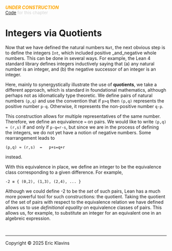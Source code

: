 
<div style='display:none'>
--  Copyright (C) 2025  Eric Klavins
--
--  This program is free software: you can redistribute it and/or modify
--  it under the terms of the GNU General Public License as published by
--  the Free Software Foundation, either version 3 of the License, or
--  (at your option) any later version.   
</div>

<span style='color: orange'>***UNDER CONSTRUCTION***</span><br>
<span style='color: lightgray; font-size: 10pt'><a href='https://github.com/klavins/LeanBook/blob/main/main/../LeanBook/Chapters/Integers/Intro.lean'>Code</a> for this chapter</span>
 # Integers via Quotients

Now that we have defined the natural numbers `Nat`, the next obvious step is to define the integers `Int`, which included positive _and_negative whole numbers. This can be done in several ways. For example, the Lean 4 standard library defines integers inductively saying that (a) any natural number is an integer, and (b) the negative successor of an integer is an integer.

Here, mainly to synergystically illustrate the use of **quotients**, we take a different approach, which is standard in foundational mathematics, although perhaps not as idiomatically type theoretic. We define pairs of natural numbers `(p,q)` and use the convention that if `p>q` then `(p,q)` represents the positive number `p-q`. Otherwise, it represents the non-positive number `q-p`.

This construction allows for multiple representatives of the same number. Therefore, we define an equivalence `≈` on pairs. We would like to write `(p,q) ≈ (r,s)` if and only if `p-q=r-s`, but since we are in the process of defining the integers, we do not yet have a notion of negative numbers. Some rearrangement leads to
```
(p,q) ≈ (r,s)  ↔   p+s=q+r
```
instead.

With this equivalence in place, we define an integer to be the equivalence class corresponding to a given difference. For example,
```
-2 ≡ { (0,2), (1,3), (2,4), ... }
```

Although we could define -2 to be the _set_ of such pairs, Lean has a much more powerful tool for such constructions: the quotient. Taking the quotient of the set of pairs with respect to the equivalence relation we have defined allows us to use _definitional equality_ on equivalence classes of pairs. This allows us, for example, to substitute an integer for an equivalent one in an algebreic expression.

 

<div style='height=50px'>&nbsp;</div><hr>
Copyright © 2025 Eric Klavins
